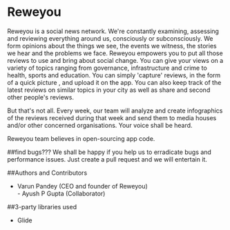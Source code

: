 # Reweyou
Reweyou is a social news network. We're constantly examining, assessing and reviewing everything around us, consciously or subconsciously. We form opinions about the things we see, the events we witness, the stories we hear and the problems we face.
Reweyou empowers you to put all those reviews to use and bring about social change. You can give your views on a variety of topics ranging from governance, infrastructure and crime to health, sports and education. You can simply 'capture' reviews, in the form of a quick picture , and upload it on the app. You can also keep track of the latest reviews on similar topics in your city as well as share and second other people's reviews.

But that's not all. Every week, our team will analyze and create infographics of the reviews received during that week and send them to media houses and/or other concerned organisations. Your voice shall be heard.

Reweyou team believes in open-sourcing app code. 

##find bugs???
We shall be happy if you help us to erradicate bugs and performance issues. Just create a pull request and we will entertain it.

##Authors and Contributors
- Varun Pandey (CEO and founder of Reweyou)
<br />- Ayush P Gupta (Collaborator)


##3-party libraries used
- Glide

